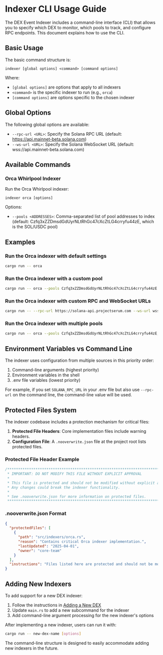 # Indexer CLI Usage Guide

The DEX Event Indexer includes a command-line interface (CLI) that allows you to specify which DEX to monitor, which pools to track, and configure RPC endpoints. This document explains how to use the CLI.

## Basic Usage

The basic command structure is:

```
indexer [global options] <command> [command options]
```

Where:

- `[global options]` are options that apply to all indexers
- `<command>` is the specific indexer to run (e.g., `orca`)
- `[command options]` are options specific to the chosen indexer

## Global Options

The following global options are available:

- `--rpc-url <URL>`: Specify the Solana RPC URL (default: https://api.mainnet-beta.solana.com)
- `--ws-url <URL>`: Specify the Solana WebSocket URL (default: wss://api.mainnet-beta.solana.com)

## Available Commands

### Orca Whirlpool Indexer

Run the Orca Whirlpool indexer:

```
indexer orca [options]
```

Options:

- `--pools <ADDRESSES>`: Comma-separated list of pool addresses to index (default: Czfq3xZZDmsdGdUyrNLtRhGc47cXcZtLG4crryfu44zE, which is the SOL/USDC pool)

## Examples

### Run the Orca indexer with default settings

```bash
cargo run -- orca
```

### Run the Orca indexer with a custom pool

```bash
cargo run -- orca --pools Czfq3xZZDmsdGdUyrNLtRhGc47cXcZtLG4crryfu44zE
```

### Run the Orca indexer with custom RPC and WebSocket URLs

```bash
cargo run -- --rpc-url https://solana-api.projectserum.com --ws-url wss://solana-api.projectserum.com orca
```

### Run the Orca indexer with multiple pools

```bash
cargo run -- orca --pools Czfq3xZZDmsdGdUyrNLtRhGc47cXcZtLG4crryfu44zE,7qbRF6YsyGuLUVs6Y1q64bdVrfe4ZcUUz1JRdoVNUJnm
```

## Environment Variables vs Command Line

The indexer uses configuration from multiple sources in this priority order:

1. Command-line arguments (highest priority)
2. Environment variables in the shell
3. .env file variables (lowest priority)

For example, if you set `SOLANA_RPC_URL` in your .env file but also use `--rpc-url` on the command line, the command-line value will be used.

## Protected Files System

The indexer codebase includes a protection mechanism for critical files:

1. **Protected File Headers**: Core implementation files include warning headers.
2. **Configuration File**: A `.nooverwrite.json` file at the project root lists protected files.

### Protected File Header Example

```rust
/******************************************************************************
 * IMPORTANT: DO NOT MODIFY THIS FILE WITHOUT EXPLICIT APPROVAL
 *
 * This file is protected and should not be modified without explicit approval.
 * Any changes could break the indexer functionality.
 *
 * See .nooverwrite.json for more information on protected files.
 ******************************************************************************/
```

### .nooverwrite.json Format

```json
{
  "protectedFiles": [
    {
      "path": "src/indexers/orca.rs",
      "reason": "Contains critical Orca indexer implementation.",
      "lastUpdated": "2025-04-01",
      "owner": "core-team"
    }
  ],
  "instructions": "Files listed here are protected and should not be modified without explicit approval."
}
```

## Adding New Indexers

To add support for a new DEX indexer:

1. Follow the instructions in [Adding a New DEX](./add-new-dex.md)
2. Update `main.rs` to add a new subcommand for the indexer
3. Add command-line argument processing for the new indexer's options

After implementing a new indexer, users can run it with:

```bash
cargo run -- new-dex-name [options]
```

The command-line structure is designed to easily accommodate adding new indexers in the future.
